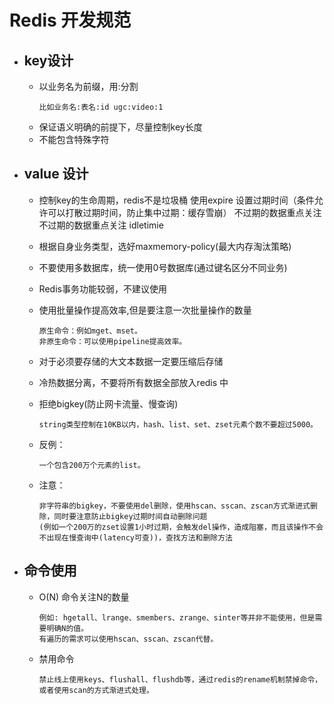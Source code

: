 #  Redis 开发规范

* ## key设计

  - 以业务名为前缀，用:分割
      >
        比如业务名:表名:id ugc:video:1
      >
  - 保证语义明确的前提下，尽量控制key长度
  - 不能包含特殊字符

* ## value 设计

  - 控制key的生命周期，redis不是垃圾桶
    使用expire 设置过期时间（条件允许可以打散过期时间，防止集中过期：缓存雪崩）
    不过期的数据重点关注不过期的数据重点关注 idletimie
  - 根据自身业务类型，选好maxmemory-policy(最大内存淘汰策略)
  - 不要使用多数据库，统一使用0号数据库(通过键名区分不同业务) 
  - Redis事务功能较弱，不建议使用
  - 使用批量操作提高效率,但是要注意一次批量操作的数量
      >
        原生命令：例如mget、mset。
        非原生命令：可以使用pipeline提高效率。
      >

  - 对于必须要存储的大文本数据一定要压缩后存储
  - 冷热数据分离，不要将所有数据全部放入redis 中
  - 拒绝bigkey(防止网卡流量、慢查询)
       >
        string类型控制在10KB以内，hash、list、set、zset元素个数不要超过5000。
       >

   - 反例：
       >
         一个包含200万个元素的list。
       >
   - 注意：
       >
         非字符串的bigkey，不要使用del删除，使用hscan、sscan、zscan方式渐进式删除，同时要注意防止bigkey过期时间自动删除问题
         (例如一个200万的zset设置1小时过期，会触发del操作，造成阻塞，而且该操作不会不出现在慢查询中(latency可查))，查找方法和删除方法
       >

* ## 命令使用
   - O(N) 命令关注N的数量
       >
         例如: hgetall、lrange、smembers、zrange、sinter等并非不能使用，但是需要明确N的值。
         有遍历的需求可以使用hscan、sscan、zscan代替。
       >
   - 禁用命令
        >
         禁止线上使用keys、flushall、flushdb等，通过redis的rename机制禁掉命令，或者使用scan的方式渐进式处理。
        >
